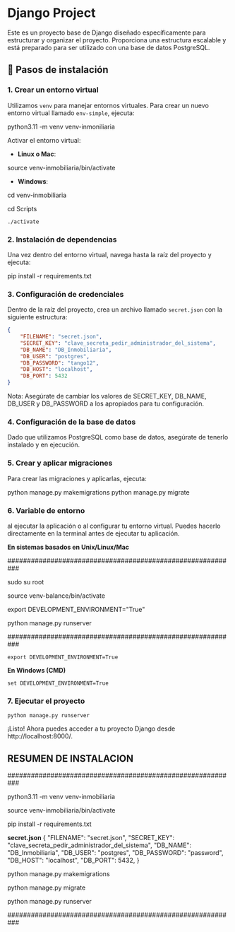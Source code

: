 # Django Project

Este es un proyecto base de Django diseñado específicamente para estructurar y organizar el proyecto. Proporciona una estructura escalable y está preparado para ser utilizado con una base de datos PostgreSQL.

## 🚀 Pasos de instalación

### 1. Crear un entorno virtual

Utilizamos `venv` para manejar entornos virtuales. Para crear un nuevo entorno virtual llamado `env-simple`, ejecuta:

python3.11 -m venv venv-inmoniliaria


Activar el entorno virtual:


- **Linux o Mac**:

source venv-inmobiliaria/bin/activate

- **Windows**:

cd venv-inmobiliaria

cd Scripts

```./activate```


### 2. Instalación de dependencias

Una vez dentro del entorno virtual, navega hasta la raíz del proyecto y ejecuta:

pip install -r requirements.txt



### 3. Configuración de credenciales

Dentro de la raíz del proyecto, crea un archivo llamado `secret.json` con la siguiente estructura:

```json
{
    "FILENAME": "secret.json",
    "SECRET_KEY": "clave_secreta_pedir_administrador_del_sistema",
    "DB_NAME": "DB_Inmobiliaria",
    "DB_USER": "postgres",
    "DB_PASSWORD": "tango12",
    "DB_HOST": "localhost",
    "DB_PORT": 5432
}
```
Nota: Asegúrate de cambiar los valores de SECRET_KEY, DB_NAME, DB_USER y DB_PASSWORD a los apropiados para tu configuración.

### 4. Configuración de la base de datos

Dado que utilizamos PostgreSQL como base de datos, asegúrate de tenerlo instalado y en ejecución.

### 5. Crear y aplicar migraciones

Para crear las migraciones y aplicarlas, ejecuta:

python manage.py makemigrations
python manage.py migrate

### 6. Variable de entorno
al ejecutar la aplicación o al configurar tu entorno virtual. Puedes hacerlo directamente en la terminal antes de ejecutar tu aplicación.

**En sistemas basados en Unix/Linux/Mac**

###########################################################

sudo su root

source venv-balance/bin/activate

export DEVELOPMENT_ENVIRONMENT="True"

python manage.py runserver

###########################################################

```export DEVELOPMENT_ENVIRONMENT=True```

**En Windows (CMD)**

```set DEVELOPMENT_ENVIRONMENT=True```


### 7. Ejecutar el proyecto

```python manage.py runserver```

¡Listo! Ahora puedes acceder a tu proyecto Django desde http://localhost:8000/.



## RESUMEN DE INSTALACION
###########################################################

python3.11 -m venv venv-inmobiliaria

source venv-inmobiliaria/bin/activate

pip install -r requirements.txt

**secret.json**
{
    "FILENAME": "secret.json",
    "SECRET_KEY": "clave_secreta_pedir_administrador_del_sistema",
    "DB_NAME": "DB_Inmobiliaria",
    "DB_USER": "postgres",
    "DB_PASSWORD": "password",
    "DB_HOST": "localhost",
    "DB_PORT": 5432,
}

python manage.py makemigrations

python manage.py migrate

python manage.py runserver

###########################################################

